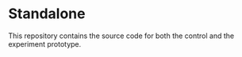 # Standalone

This repository contains the source code for both the control and the experiment prototype.